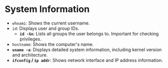 # System Information

- `whoami`: Shows the current username.
- `id`: Displays user and group IDs.
  - **`id -Gn`**: Lists all groups the user belongs to. Important for checking privileges.
- `hostname`: Shows the computer's name.
- **`uname -a`**: Displays detailed system information, including kernel version and architecture.
- **`ifconfig` / `ip addr`**: Shows network interface and IP address information.
